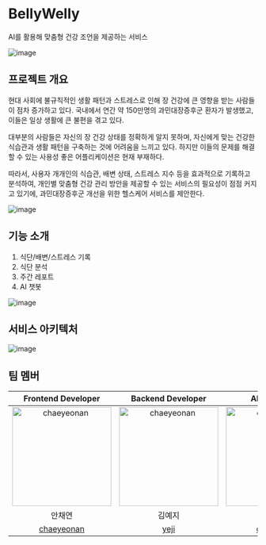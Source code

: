 # BellyWelly
AI를 활용해 맞춤형 건강 조언을 제공하는 서비스

![image](https://github.com/BellyWelly/.github/assets/90609254/3bb08624-f51d-4a5b-9ffd-d1fb4fd9c122)


## 프로젝트 개요
현대 사회에 불규칙적인 생활 패턴과 스트레스로 인해 장 건강에 큰 영향을 받는 사람들이 점차 증가하고 있다. 
국내에서 연간 약 150만명의 과민대장증후군 환자가 발생했고, 이들은 일상 생활에 큰 불편을 겪고 있다.

대부분의 사람들은 자신의 장 건강 상태를 정확하게 알지 못하며, 자신에게 맞는 건강한 식습관과 생활 패턴을 구축하는 것에 어려움을 느끼고 있다. 
하지만 이들의 문제를 해결할 수 있는 사용성 좋은 어플리케이션은 현재 부재하다.

따라서, 사용자 개개인의 식습관, 배변 상태, 스트레스 지수 등을 효과적으로 기록하고 분석하여, 개인별 맞춤형 건강 관리 방안을 제공할 수 있는 서비스의 필요성이 점점 커지고 있기에, 
과민대장증후군 개선을 위한 헬스케어 서비스를 제안한다.

![image](https://github.com/BellyWelly/.github/assets/90609254/74ca7e4b-be16-4ce1-a2db-6d56330dd5e0)

## 기능 소개

1. 식단/배변/스트레스 기록
2. 식단 분석
3. 주간 레포트
4. AI 챗봇

![image](https://github.com/BellyWelly/.github/assets/90609254/99f8e57c-7aaa-4221-b2cb-97c33a7ddb66)

## 서비스 아키텍처

![image](https://github.com/BellyWelly/.github/assets/90609254/846a61c2-b489-4368-b641-6cda3983b276)

## 팀 멤버

| Frontend Developer | Backend Developer | AI Developer |
| :------------------: | :-----------------: | :------------: |
| <img src="https://avatars.githubusercontent.com/u/90609254?v=4" alt="chaeyeonan" width="200" height="200"> | <img src="https://avatars.githubusercontent.com/u/121334671?v=4" alt="chaeyeonan" width="200" height="200"> | <img src="https://avatars.githubusercontent.com/u/96541582?v=4" alt="chaeyeonan" width="200" height="200">  |
| 안채연 | 김예지 | 송채원 | 
| [chaeyeonan](https://github.com/chaeyeonan) | [yeji](https://github.com/xyzwv) | [chhaewxn](https://github.com/chhaewxn)|

